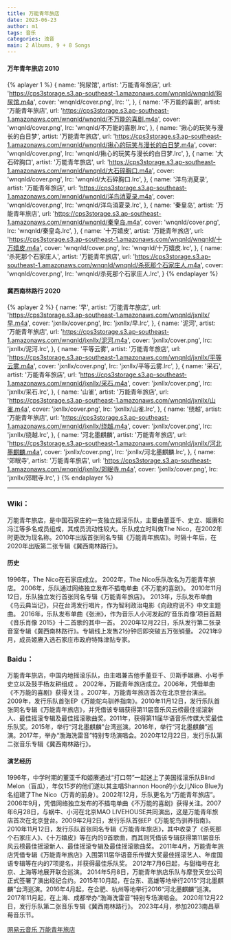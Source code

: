 ```yaml
---
title: 万能青年旅店
date: 2023-06-23
author: m1
tags: 音乐
categories: 浊音
main: 2 Albums, 9 + 8 Songs
---
```


#### 万年青年旅店 2010

{% aplayer 1 %}
{
name: '狗尿馆',
artist: '万能青年旅店',
url: 'https://cps3storage.s3.ap-southeast-1.amazonaws.com/wnqnld/wnqnld/狗尿馆.m4a',
cover: 'wnqnld/cover.png',
lrc: '',
},
{
name: '不万能的喜剧',
artist: '万能青年旅店',
url: 'https://cps3storage.s3.ap-southeast-1.amazonaws.com/wnqnld/wnqnld/不万能的喜剧.m4a',
cover: 'wnqnld/cover.png',
lrc: 'wnqnld/不万能的喜剧.lrc',
},
{
name: '揪心的玩笑与漫长的白日梦',
artist: '万能青年旅店',
url: 'https://cps3storage.s3.ap-southeast-1.amazonaws.com/wnqnld/wnqnld/揪心的玩笑与漫长的白日梦.m4a',
cover: 'wnqnld/cover.png',
lrc: 'wnqnld/揪心的玩笑与漫长的白日梦.lrc',
},
{
name: '大石碎胸口',
artist: '万能青年旅店',
url: 'https://cps3storage.s3.ap-southeast-1.amazonaws.com/wnqnld/wnqnld/大石碎胸口.m4a',
cover: 'wnqnld/cover.png',
lrc: 'wnqnld/大石碎胸口.lrc',
},
{
name: '洋鸟消夏录',
artist: '万能青年旅店',
url: 'https://cps3storage.s3.ap-southeast-1.amazonaws.com/wnqnld/wnqnld/洋鸟消夏录.m4a',
cover: 'wnqnld/cover.png',
lrc: 'wnqnld/洋鸟消夏录.lrc',
},
{
name: '秦皇岛',
artist: '万能青年旅店',
url: 'https://cps3storage.s3.ap-southeast-1.amazonaws.com/wnqnld/wnqnld/秦皇岛.m4a',
cover: 'wnqnld/cover.png',
lrc: 'wnqnld/秦皇岛.lrc',
},
{
name: '十万嬉皮',
artist: '万能青年旅店',
url: 'https://cps3storage.s3.ap-southeast-1.amazonaws.com/wnqnld/wnqnld/十万嬉皮.m4a',
cover: 'wnqnld/cover.png',
lrc: 'wnqnld/十万嬉皮.lrc',
},
{
name: '杀死那个石家庄人',
artist: '万能青年旅店',
url: 'https://cps3storage.s3.ap-southeast-1.amazonaws.com/wnqnld/wnqnld/杀死那个石家庄人.m4a',
cover: 'wnqnld/cover.png',
lrc: 'wnqnld/杀死那个石家庄人.lrc',
}
{% endaplayer %}

#### 冀西南林路行 2020

{% aplayer 2 %}
{
name: '早',
artist: '万能青年旅店',
url: 'https://cps3storage.s3.ap-southeast-1.amazonaws.com/wnqnld/jxnllx/早.m4a',
cover: 'jxnllx/cover.png',
lrc: 'jxnllx/早.lrc',
},
{
name: '泥河',
artist: '万能青年旅店',
url: 'https://cps3storage.s3.ap-southeast-1.amazonaws.com/wnqnld/jxnllx/泥河.m4a',
cover: 'jxnllx/cover.png',
lrc: 'jxnllx/泥河.lrc',
},
{
name: '平等云雾',
artist: '万能青年旅店',
url: 'https://cps3storage.s3.ap-southeast-1.amazonaws.com/wnqnld/jxnllx/平等云雾.m4a',
cover: 'jxnllx/cover.png',
lrc: 'jxnllx/平等云雾.lrc',
},
{
name: '采石',
artist: '万能青年旅店',
url: 'https://cps3storage.s3.ap-southeast-1.amazonaws.com/wnqnld/jxnllx/采石.m4a',
cover: 'jxnllx/cover.png',
lrc: 'jxnllx/采石.lrc',
},
{
name: '山雀',
artist: '万能青年旅店',
url: 'https://cps3storage.s3.ap-southeast-1.amazonaws.com/wnqnld/jxnllx/山雀.m4a',
cover: 'jxnllx/cover.png',
lrc: 'jxnllx/山雀.lrc',
},
{
name: '绕越',
artist: '万能青年旅店',
url: 'https://cps3storage.s3.ap-southeast-1.amazonaws.com/wnqnld/jxnllx/绕越.m4a',
cover: 'jxnllx/cover.png',
lrc: 'jxnllx/绕越.lrc',
},
{
name: '河北墨麒麟',
artist: '万能青年旅店',
url: 'https://cps3storage.s3.ap-southeast-1.amazonaws.com/wnqnld/jxnllx/河北墨麒麟.m4a',
cover: 'jxnllx/cover.png',
lrc: 'jxnllx/河北墨麒麟.lrc',
},
{
name: '郊眠寺',
artist: '万能青年旅店',
url: 'https://cps3storage.s3.ap-southeast-1.amazonaws.com/wnqnld/jxnllx/郊眠寺.m4a',
cover: 'jxnllx/cover.png',
lrc: 'jxnllx/郊眠寺.lrc',
}
{% endaplayer %}

---

### Wiki：

万能青年旅店，是中国石家庄的一支独立摇滚乐队，主要由董亚千、史立、姬赓和冯江等多名成员组成，其成员流动性较大。乐队成立时叫做The Nico，在2002年时更改为现名称。2010年出版首张同名专辑《万能青年旅店》。时隔十年后，在2020年出版第二张专辑《冀西南林路行》。

#### 历史

1996年，The Nico在石家庄成立。
2002年，The Nico乐队改名为万能青年旅店。
2006年，乐队通过网络独立发布不插电单曲《不万能的喜剧》。
2010年11月12日，乐队独立发行首张同名专辑《万能青年旅店》。
2013年，乐队发布单曲《乌云典当记》，只在台湾发行唱片，作为智利政治电影《向政府说不》中文主题曲。
2016年，乐队发布单曲《张洲》，作为音乐人小河发起的‘音乐肖像’项目首期《音乐肖像 2015》十二首歌的其中一首。
2020年12月22日，乐队发行第二张录音室专辑《冀西南林路行》。专辑线上发售21分钟后即突破五万张销量。
2021年9月，成员姬赓入选石家庄市政府特殊津贴专家。

### Baidu：

万能青年旅店，中国内地摇滚乐队，由主唱兼吉他手董亚千、贝斯手姬赓、小号手史立以及鼓手杨友耕组成
。
2002年，万能青年旅店成立。2006年，凭借单曲《不万能的喜剧》获得关注 。2007年，万能青年旅店首次在北京登台演出。2009年，发行乐队首张EP《万能鸵鸟驯养指南》。2010年11月12日，发行乐队首张同名专辑《万能青年旅店》，并凭借该专辑获得第11届音乐风云榜最佳摇滚新人、最佳摇滚专辑及最佳摇滚歌曲奖。2011年，获得第11届华语音乐传媒大奖最佳乐队奖。2015年，举行“河北墨麒麟”台湾巡演。2016年，举行“河北墨麒麟”巡演。2017年，举办“渤海洗雷音”特别专场演唱会。2020年12月22日，发行乐队第二张音乐专辑《冀西南林路行》。

#### 演艺经历

1996年，中学时期的董亚千和姬赓通过“打口带”一起迷上了美国摇滚乐队Blind Melon（盲瓜），年仅15岁的他们遂以其主唱Shannon Hoon的小女儿Nico Blue为名组建了The Nico（万青的前身）。2002年12月，乐队更名为“万能青年旅店”。
2006年9月，凭借网络独立发布的不插电单曲《不万能的喜剧》获得关注。2007年6月28日，与蜗牛、小河在北京MAO LIVEHOUSE共同演出，这是万能青年旅店首次在北京登台。2009年2月2日，发行乐队首张EP《万能鸵鸟驯养指南》。
2010年11月12日，发行乐队首张同名专辑《万能青年旅店》，其中收录了《杀死那个石家庄人》、《十万嬉皮》等在内的9首歌曲，而其则凭借该专辑获得第11届音乐风云榜最佳摇滚新人、最佳摇滚专辑及最佳摇滚歌曲奖。
2011年4月，万能青年旅店凭借专辑《万能青年旅店》入围第11届华语音乐传媒大奖最佳摇滚艺人、年度国语专辑等在内的7项提名，并获得最佳乐队奖。
2012年7月6日起，与甜梅号在北京、上海等地展开联合巡演。
2014年5月8日，万能青年旅店乐队与摩登天空公司正式签署了演出经纪合约。2015年10月起，在台东、高雄等地举行2015“河北墨麒麟”台湾巡演。2016年4月起，在合肥、杭州等地举行2016“河北墨麒麟”巡演。2017年11月起，在上海、成都举办“渤海洗雷音”特别专场演唱会。
2020年12月22日，发行乐队第二张音乐专辑《冀西南林路行》。
2023年4月，参加2023南昌草莓音乐节。

[网易云音乐 万能青年旅店](https://music.163.com/#/artist?id=13223)
